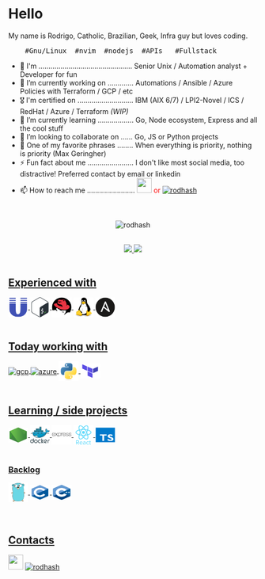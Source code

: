 # Hello

My name is Rodrigo, Catholic, Brazilian, Geek, Infra guy but loves coding.

<pre>
    #Gnu/Linux  #nvim  #nodejs  #APIs   #Fullstack
</pre>

- 📌 I'm ............................................... Senior Unix / Automation analyst + Developer for fun
- 🔭 I’m currently working on ............. Automations / Ansible / Azure Policies with Terraform / GCP / etc
- 🎖️ I'm certified on ............................ IBM (AIX 6/7) / LPI2-Novel / ICS / RedHat / Azure / Terraform *(WIP)*
- 🌱 I’m currently learning .................. Go, Node ecosystem, Express and all the cool stuff
- 🕺 I’m looking to collaborate on ...... Go, JS or Python projects
- 🤔 One of my favorite phrases ........ When everything is priority, nothing is priority (Max Geringher)
- ⚡ Fun fact about me ....................... I don't like most social media, too distractive! Preferred contact by email or linkedin
- 📫 How to reach me  ........................
  <a href="mailto:jackdaw-orbits-0s@icloud.com" target="_blank"><img style="" src="https://github.com/rodhash/rodhash/assets/29671981/7d81f2f6-1f6b-4b8f-9898-9b64347cd9a2" width="30px" height="30px"/></a> <span style="color:red">or</span>
  <a href="https://linkedin.com/in/rodrigo-hashimoto-7061101b/" target="blank"><img src="https://raw.githubusercontent.com/rahuldkjain/github-profile-readme-generator/master/src/images/icons/Social/linked-in-alt.svg" alt="rodhash" height="30" width="40" /></a>

<!-- #### Check out some of my github stat -->
<br>

<p align="center"><img align="center" src="https://github-readme-streak-stats.herokuapp.com/?user=rodhash&theme=dark" alt="rodhash" /></p>

<br>

<div align="center">
  <a href="https://github.com/rodhash">
  <img height="180em" src="https://github-readme-stats.vercel.app/api?username=rodhash&show_icons=true&theme=dracula&include_all_commits=true&count_private=true"/>
  <img height="180em" src="https://github-readme-stats.vercel.app/api/top-langs/?username=rodhash&layout=compact&langs_count=7&theme=dracula"/>
</div>

<br>

<!-- <p align="center"> <a href="https://github.com/ryo-ma/github-profile-trophy&theme=onedark"><img src="https://github-profile-trophy.vercel.app/?username=rodhash&theme=monokai" alt="rodhash" /></a> </p> -->

<!-- <p align="left"> <img src="https://komarev.com/ghpvc/?username=rodhash&label=Profile%20views&color=0e75b6&style=flat" alt="rodhash" /> </p> -->

## Experienced with
<div style="display: inline_block">

  <img align="center" alt="Unix" src="https://raw.githubusercontent.com/devicons/devicon/master/icons/unix/unix-original.svg" width="40" height="40">
  <img align="center" alt="Bash" src="https://raw.githubusercontent.com/devicons/devicon/master/icons/bash/bash-original.svg" width="40" height="40">
  <img align="center" alt="Redhat" src="https://raw.githubusercontent.com/devicons/devicon/master/icons/redhat/redhat-original.svg" width="40" height="40">
  <img align="center" src="https://raw.githubusercontent.com/devicons/devicon/master/icons/linux/linux-original.svg" alt="linux" width="40" height="40" width="40" height="40"/>
  <img align="center" alt="Js" src="https://raw.githubusercontent.com/devicons/devicon/master/icons/ansible/ansible-original.svg" width="40" height="40">
</div>
<br>


## Today working with

<div style="display: inline_block">

  <img align="center" src="https://www.vectorlogo.zone/logos/google_cloud/google_cloud-icon.svg" alt="gcp" width="40" height="40"/>
  <img align="center" src="https://www.vectorlogo.zone/logos/microsoft_azure/microsoft_azure-icon.svg" alt="azure" width="40" height="40"/>
  <img align="center" alt="Python" src="https://raw.githubusercontent.com/devicons/devicon/master/icons/python/python-original.svg" width="40" height="40">
  <img align="center" alt="Js" height="30" width="40" src="https://raw.githubusercontent.com/devicons/devicon/master/icons/terraform/terraform-original.svg">

</div>

<br>

## Learning / side projects

<div style="display: inline_block">
  <img align="center" alt="Js" height="30" width="40" src="https://github.com/devicons/devicon/blob/master/icons/nodejs/nodejs-original.svg">
  <img align="center" src="https://raw.githubusercontent.com/devicons/devicon/master/icons/docker/docker-original-wordmark.svg" alt="docker" width="40" height="40"/>
  <img align="center" src="https://raw.githubusercontent.com/devicons/devicon/master/icons/express/express-original-wordmark.svg" alt="express" width="40" height="40"/>
  <img align="center" src="https://raw.githubusercontent.com/devicons/devicon/master/icons/react/react-original-wordmark.svg" alt="react" width="40" height="40"/>
  <img align="center" alt="Ts" height="30" width="40" src="https://raw.githubusercontent.com/devicons/devicon/master/icons/typescript/typescript-plain.svg">
</div>

<br>

### Backlog

<div style="display: inline_block">
  <img align="center" src="https://raw.githubusercontent.com/devicons/devicon/master/icons/go/go-original.svg" alt="go" width="40" height="40"/>
  <img align="center" alt="C" height="30" width="40" src="https://raw.githubusercontent.com/devicons/devicon/master/icons/c/c-original.svg">
  <img align="center" alt="C++" height="30" width="40" src="https://raw.githubusercontent.com/devicons/devicon/master/icons/cplusplus/cplusplus-original.svg">
</div>

<!-- Icons list-->
<!-- https://github.com/devicons/devicon/tree/master/icons -->

<!-- SAmples
<div style="display: inline_block"><br>
  <img align="center" alt="Js" height="30" width="40" src="https://raw.githubusercontent.com/devicons/devicon/master/icons/javascript/javascript-plain.svg">
  <img align="center" alt="Ts" height="30" width="40" src="https://raw.githubusercontent.com/devicons/devicon/master/icons/typescript/typescript-plain.svg">
  <img align="center" alt="Rafa-React" height="30" width="40" src="https://raw.githubusercontent.com/devicons/devicon/master/icons/react/react-original.svg">
  <img align="center" alt="Rafa-HTML" height="30" width="40" src="https://raw.githubusercontent.com/devicons/devicon/master/icons/html5/html5-original.svg">
  <img align="center" alt="Rafa-CSS" height="30" width="40" src="https://raw.githubusercontent.com/devicons/devicon/master/icons/css3/css3-original.svg">
  <img align="center" alt="Rafa-Python" height="30" width="40" src="https://raw.githubusercontent.com/devicons/devicon/master/icons/python/python-original.svg">
  <img align="center" alt="Rafa-Csharp" height="30" width="40" src="https://raw.githubusercontent.com/devicons/devicon/master/icons/csharp/csharp-original.svg">
</div>
-->

<br>
<br>

## Contacts

<div style="display: inline_block">
  <a href="mailto:jackdaw-orbits-0s@icloud.com" target="_blank"><img style="" src="https://github.com/rodhash/rodhash/assets/29671981/7d81f2f6-1f6b-4b8f-9898-9b64347cd9a2" width="30px" height="30px"/></a>
  <a href="https://linkedin.com/in/rodrigo-hashimoto-7061101b/" target="blank"><img src="https://raw.githubusercontent.com/rahuldkjain/github-profile-readme-generator/master/src/images/icons/Social/linked-in-alt.svg" alt="rodhash" height="30" width="40" /></a>
</div>

<!--
**rodhash/rodhash** is a ✨ _special_ ✨ repository because its `README.md` (this file) appears on your GitHub profile.

Here are some ideas to get you started:

- 🔭 I’m currently working on ...
- 🌱 I’m currently learning ...
- 👯 I’m looking to collaborate on ...
- 🤔 I’m looking for help with ...
- 💬 Ask me about ...
- 📫 How to reach me: ...
- 😄 Pronouns: ...
- ⚡ Fun fact: ...
-->
